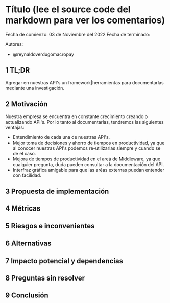 # Título (lee el source code del markdown para ver los comentarios)

Fecha de comienzo: 03 de Noviembre del 2022
Fecha de terminado: 

Autores:
 - @reynaldoverdugomacropay

## 1 TL;DR

<!--
párrafo corto que explica qué estas proponiendo
-->
Agregar en nuestras API's un framework|herramientas para documentarlas mediante una investigación.

## 2 Motivación

<!--
¿qué motiva esta decisión y por qué es importante?
el propósito de esta sección es articular de una manera sencilla el valor de la decision que vamos a tomar
-->

Nuestra empresa se encuentra en constante crecimiento creando o actualizando API's. Por lo tanto al documentarlas, tendremos las siguientes ventajas:

  - Entendimiento de cada una de nuestras API's.
  - Mejor toma de decisiones y ahorro de tiempos en productividad, ya que al conocer nuestras API's podemos re-utilizarlas siempre y cuando se de el caso.
  - Mejora de tiempos de productividad en el areá de Middleware, ya que cualquier pregunta, duda pueden consultar a la documentación del API.
  - Interfraz gráfica amigable para que las aréas externas puedan entender con facilidad. 

## 3 Propuesta de implementación

<!--
Este es el núcleo de tu propuesta, y su proposito es ayudarte a pensar en la solución. Esto debe ser un wireframe, no un documento perfecto con todos los detalles.

Escribir es pensar https://medium.learningbyshipping.com/writing-is-thinking-an-annotated-twitter-thread-2a75fe07fade

  - usa diagramas para ilustrat tus ideas o flujos
  - inluye ejemplos de código si estas proponiendo una interfaz o contrato de sistemsa nuevo
  - agrega links con las especificaciones de proyectos

El proposito de esta sección se resume en:
"Esta es la dirección en la que nos voy a llevar, alguién ve huecos en mi propuesta o tiene comentarios sobre cómo mejorarla?

 -->
 

## 4 Métricas

<!--
Que métricas debemos vamos a instrumentar, o monitorear para observar las implicaciónes de esta decisiòn?
Por ejemplo, cuando interactuamos con un sistema externo que tipo de latencia esperariamos o si agregamos una tabla nueva que tan rápido se llenaría?
-->

## 5 Riesgos e inconvenientes

<!--
¿Hay razones por las que no deberiamos hacer esto?
¿Qué riesgos estamos tomando? Por ejemplo, no tenemos experiencia con esta tecnología nueva o no entendemos la escala aún.
-->

## 6 Alternativas

<!--
¿Hay otras formas de resolver éste problema?
-->

## 7 Impacto potencial y dependencias

<!--
  ¿Qué otros sistemas se verán afectados con esta propuesta?
  ¿Qué consideraciones de seguridad debemos tener?¿Como pueden explotar esta parte del sistema?
  ¿Que impacto tiene esta decision sobre soporte al cliente?

  Aquí buscamos ser concientes del ambiente en el que operamos y generar empatía hacia otros que pueden verse afectados por nuestra decisión.
 -->


## 8 Preguntas sin resolver

<!--
¿ Qué preguntas no hemos resuelto?
-->

## 9 Conclusión

